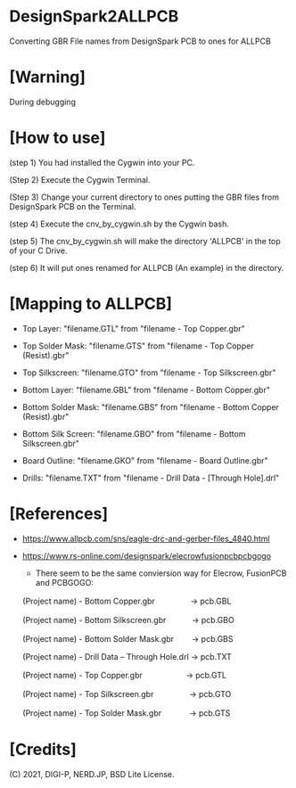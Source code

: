 # DesignSpark2ALLPCB
Converting GBR File names from DesignSpark PCB to ones for ALLPCB


# [Warning] 

During debugging


# [How to use]

(step 1) You had installed the Cygwin into your PC.

(Step 2) Execute the Cygwin Terminal.

(Step 3) Change your current directory to ones putting the GBR files from DesignSpark PCB on the Terminal.

(step 4) Execute the cnv_by_cygwin.sh by the Cygwin bash.

(step 5) The cnv_by_cygwin.sh will make the directory 'ALLPCB' in the top of your C Drive.

(step 6) It will put ones renamed for ALLPCB (An example) in the directory.



# [Mapping to ALLPCB]

- Top Layer: "filename.GTL" from "filename - Top Copper.gbr"

- Top Solder Mask: "filename.GTS" from "filename - Top Copper (Resist).gbr"

- Top Silkscreen: "filename.GTO" from "filename - Top Silkscreen.gbr"

- Bottom Layer: "filename.GBL" from "filename - Bottom Copper.gbr"

- Bottom Solder Mask: "filename.GBS" from "filename - Bottom Copper (Resist).gbr"

- Bottom Silk Screen: "filename.GBO" from "filename - Bottom Silkscreen.gbr"

- Board Outline: "filename.GKO" from "filename - Board Outline.gbr"

- Drills: "filename.TXT" from "filename - Drill Data - [Through Hole].drl"



# [References]

* https://www.allpcb.com/sns/eagle-drc-and-gerber-files_4840.html
* https://www.rs-online.com/designspark/elecrowfusionpcbpcbgogo

  * There seem to be the same conviersion way for Elecrow, FusionPCB and PCBGOGO: 

   (Project name) - Bottom Copper.gbr 　　　　 -> pcb.GBL
   
   (Project name) - Bottom Silkscreen.gbr 　　　-> pcb.GBO
   
   (Project name) - Bottom Solder Mask.gbr 　　-> pcb.GBS
   
   (Project name) - Drill Data – Through Hole.drl  -> pcb.TXT
   
   (Project name) - Top Copper.gbr 　　　　　   -> pcb.GTL
   
   (Project name) - Top Silkscreen.gbr 　　　　  -> pcb.GTO
   
   (Project name) - Top Solder Mask.gbr 　　　  -> pcb.GTS


# [Credits]
(C) 2021, DIGI-P, NERD.JP, BSD Lite License.
